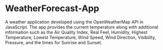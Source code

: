 # WeatherForecast-App
A weather application developed using the OpenWeatherMap API in JavaScript. The app provides the current temperature along with additional information such as the Air Quality Index, Real Feel, Humidity, Highest Temperature, Lowest Temperature, Wind Speed, Wind Direction, Visibility, Pressure, and the times for Sunrise and Sunset.
